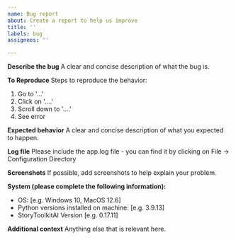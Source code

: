 ```yaml
---
name: Bug report
about: Create a report to help us improve
title: ''
labels: bug
assignees: ''

---
```


**Describe the bug**
A clear and concise description of what the bug is.

**To Reproduce**
Steps to reproduce the behavior:
1. Go to '...'
2. Click on '....'
3. Scroll down to '....'
4. See error

**Expected behavior**
A clear and concise description of what you expected to happen.

**Log file**
Please include the app.log file - you can find it by clicking on File -> Configuration Directory

**Screenshots**
If possible, add screenshots to help explain your problem.

**System (please complete the following information):**
 - OS: [e.g. Windows 10, MacOS 12.6]
 - Python versions installed on machine: [e.g. 3.9.13]
 - StoryToolkitAI Version [e.g. 0.17.11]

**Additional context**
Anything else that is relevant here.
